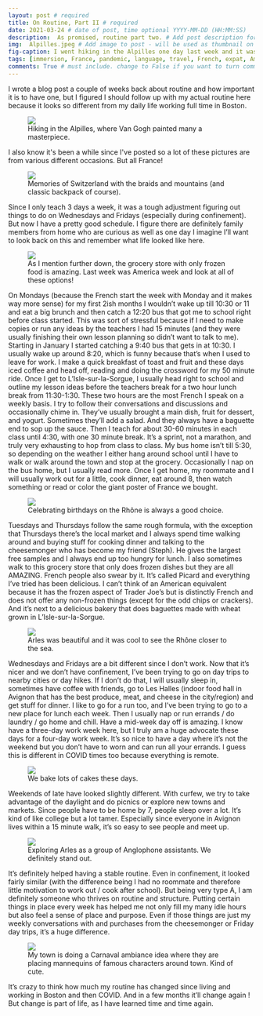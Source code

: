 ```yaml
---
layout: post # required
title: On Routine, Part II # required
date: 2021-03-24 # date of post, time optional YYYY-MM-DD (HH:MM:SS)
description:  As promised, routine part two. # Add post description for homepage - required
img:  Alpilles.jpeg # Add image to post - will be used as thumbnail on home and cover image for post (optional) MUST BE IN /img FOLDER.
fig-caption: I went hiking in the Alpilles one day last week and it was absolutely lovely. # caption for img (optional)
tags: [immersion, France, pandemic, language, travel, French, expat, America, Paris] # add tags within brackets separated by a commma (optional)
comments: True # must include. change to False if you want to turn comments off for a post
---
```


I wrote a blog post a couple of weeks back about routine and how important it is to have one, but I figured I should follow up with my actual routine here because it looks so different from my daily life working full time in Boston.

<figure class="post-img block">
  <a href="/assets/img/posts/2021-03-24/Alpilles Again.jpeg">
    <img src="/assets/img/posts/2021-03-24/Alpilles Again.jpeg">
  </a>
  <figcaption>Hiking in the Alpilles, where Van Gogh painted many a masterpiece.</figcaption>
</figure>

I also know it's been a while since I've posted so a lot of these pictures are from various different occasions. But all France!

<figure class="post-img block">
  <a href="/assets/img/posts/2021-03-24/Alpine feels.jpeg">
    <img src="/assets/img/posts/2021-03-24/Alpine feels.jpeg">
  </a>
  <figcaption>Memories of Switzerland with the braids and mountains (and classic backpack of course).</figcaption>
</figure>

Since I only teach 3 days a week, it was a tough adjustment figuring out things to do on Wednesdays and Fridays (especially during confinement). But now I have a pretty good schedule. I figure there are definitely family members from home who are curious as well as one day I imagine I’ll want to look back on this and remember what life looked like here.

<figure class="post-img block">
  <a href="/assets/img/posts/2021-03-24/American food.jpeg">
    <img src="/assets/img/posts/2021-03-24/American food.jpeg">
  </a>
  <figcaption>As I mention further down, the grocery store with only frozen food is amazing. Last week was America week and look at all of these options!</figcaption>
</figure>

On Mondays (because the French start the week with Monday and it makes way more sense) for my first 2ish months I wouldn’t wake up till 10:30 or 11 and eat a big brunch and then catch a 12:20 bus that got me to school right before class started. This was sort of stressful because if I need to make copies or run any ideas by the teachers I had 15 minutes (and they were usually finishing their own lesson planning so didn’t want to talk to me). Starting in January I started catching a 9:40 bus that gets in at 10:30. I usually wake up around 8:20, which is funny because that’s when I used to leave for work. I make a quick breakfast of toast and fruit and these days iced coffee and head off, reading and doing the crossword for my 50 minute ride. Once I get to L’Isle-sur-la-Sorgue, I usually head right to school and outline my lesson ideas before the teachers break for a two hour lunch break from 11:30-1:30. These two hours are the most French I speak on a weekly basis. I try to follow their conversations and discussions and occasionally chime in. They’ve usually brought a main dish, fruit for dessert, and yogurt. Sometimes they’ll add a salad. And they always have a baguette end to sop up the sauce. Then I teach for about 30-60 minutes in each class until 4:30, with one 30 minute break. It’s a sprint, not a marathon, and truly very exhausting to hop from class to class. My bus home isn’t till 5:30, so depending on the weather I either hang around school until I have to walk or walk around the town and stop at the grocery. Occasionally I nap on the bus home, but I usually read more. Once I get home, my roommate and I will usually work out for a little, cook dinner, eat around 8, then watch something or read or color the giant poster of France we bought.

<figure class="post-img block">
  <a href="/assets/img/posts/2021-03-24/Amigas and birthdays.JPG">
    <img src="/assets/img/posts/2021-03-24/Amigas and birthdays.JPG">
  </a>
  <figcaption>Celebrating birthdays on the Rhône is always a good choice.</figcaption>
</figure>

Tuesdays and Thursdays follow the same rough formula, with the exception that Thursdays there’s the local market and I always spend time walking around and buying stuff for cooking dinner and talking to the cheesemonger who has become my friend (Steph). He gives the largest free samples and I always end up too hungry for lunch. I also sometimes walk to this grocery store that only does frozen dishes but they are all AMAZING. French people also swear by it. It’s called Picard and everything I’ve tried has been delicious. I can’t think of an American equivalent because it has the frozen aspect of Trader Joe’s but is distinctly French and does not offer any non-frozen things (except for the odd chips or crackers). And it’s next to a delicious bakery that does baguettes made with wheat grown in L’Isle-sur-la-Sorgue.

<figure class="post-img block">
  <a href="/assets/img/posts/2021-03-24/Arles.jpeg">
    <img src="/assets/img/posts/2021-03-24/Arles.jpeg">
  </a>
  <figcaption>Arles was beautiful and it was cool to see the Rhône closer to the sea.</figcaption>
</figure>

Wednesdays and Fridays are a bit different since I don’t work. Now that it’s nicer and we don’t have confinement, I’ve been trying to go on day trips to nearby cities or day hikes. If I don’t do that, I will usually sleep in, sometimes have coffee with friends, go to Les Halles (indoor food hall in Avignon that has the best produce, meat, and cheese in the city/region) and get stuff for dinner. I like to go for a run too, and I’ve been trying to go to a new place for lunch each week. Then I usually nap or run errands / do laundry / go home and chill. Have a mid-week day off is amazing. I know have a three-day work week here, but I truly am a huge advocate these days for a four-day work week. It’s so nice to have a day where it’s not the weekend but you don’t have to worn and can run all your errands. I guess this is different in COVID times too because everything is remote.

<figure class="post-img block">
  <a href="/assets/img/posts/2021-03-24/Cake baking.jpeg">
    <img src="/assets/img/posts/2021-03-24/Cake baking.jpeg">
  </a>
  <figcaption>We bake lots of cakes these days.</figcaption>
</figure>

Weekends of late have looked slightly different. With curfew, we try to take advantage of the daylight and do picnics or explore new towns and markets. Since people have to be home by 7, people sleep over a lot. It’s kind of like college but a lot tamer. Especially since everyone in Avignon lives within a 15 minute walk, it’s so easy to see people and meet up.

<figure class="post-img block">
  <a href="/assets/img/posts/2021-03-24/Exploring Arles.JPG">
    <img src="/assets/img/posts/2021-03-24/Exploring Arles.JPG">
  </a>
  <figcaption>Exploring Arles as a group of Anglophone assistants. We definitely stand out.</figcaption>
</figure>

It’s definitely helped having a stable routine. Even in confinement, it looked fairly similar (with the difference being I had no roommate and therefore little motivation to work out / cook after school). But being very type A, I am definitely someone who thrives on routine and structure. Putting certain things in place every week has helped me not only fill my many idle hours but also feel a sense of place and purpose. Even if those things are just my weekly conversations with and purchases from the cheesemonger or Friday day trips, it’s a huge difference.

<figure class="post-img block">
  <a href="/assets/img/posts/2021-03-24/LIsle and Yoda.jpeg">
    <img src="/assets/img/posts/2021-03-24/LIsle and Yoda.jpeg">
  </a>
  <figcaption>My town is doing a Carnaval ambiance idea where they are placing mannequins of famous characters around town. Kind of cute.</figcaption>
</figure>

It’s crazy to think how much my routine has changed since living and working in Boston and then COVID. And in a few months it’ll change again ! But change is part of life, as I have learned time and time again.
